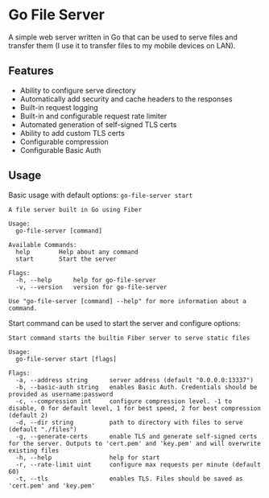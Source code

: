 # Go File Server
A simple web server written in Go that can be used to serve files and transfer them (I use it to transfer files to my mobile devices on LAN).

## Features
* Ability to configure serve directory
* Automatically add security and cache headers to the responses
* Built-in request logging
* Built-in and configurable request rate limiter
* Automated generation of self-signed TLS certs
* Ability to add custom TLS certs
* Configurable compression
* Configurable Basic Auth

## Usage
Basic usage with default options: ```go-file-server start```

```
A file server built in Go using Fiber

Usage:
  go-file-server [command]

Available Commands:
  help        Help about any command
  start       Start the server

Flags:
  -h, --help      help for go-file-server
  -v, --version   version for go-file-server

Use "go-file-server [command] --help" for more information about a command.
```

Start command can be used to start the server and configure options:
```
Start command starts the builtin Fiber server to serve static files

Usage:
  go-file-server start [flags]

Flags:
  -a, --address string      server address (default "0.0.0.0:13337")
  -b, --basic-auth string   enables Basic Auth. Credentials should be provided as username:password
  -c, --compression int     configure compression level. -1 to disable, 0 for default level, 1 for best speed, 2 for best compression (default 2)
  -d, --dir string          path to directory with files to serve (default "./files")
  -g, --generate-certs      enable TLS and generate self-signed certs for the server. Outputs to 'cert.pem' and 'key.pem' and will overwrite existing files
  -h, --help                help for start
  -r, --rate-limit uint     configure max requests per minute (default 60)
  -t, --tls                 enables TLS. Files should be saved as 'cert.pem' and 'key.pem'
```
